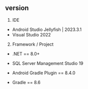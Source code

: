 ## version
1. IDE
  - Android Studio Jellyfish | 2023.3.1
  - Visual Studio 2022

2. Framework / Project
  - .NET == 8.0+
  - SQL Server Management Studio 19

- Android Gradle Plugin == 8.4.0
- Gradle == 8.6

